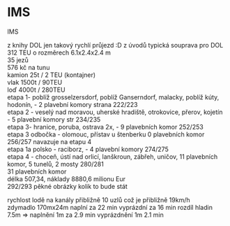 IMS
===

IMS

z knihy DOL jen takový rychlí průjezd :D
z úvodů typická souprava pro DOL 312 TEU o rozměrech 6.1x2.4x2.4 m        
35 jezů          
576 kč na tunu           
kamion 25t / 2 TEU (kontajner)            
vlak 1500t / 90TEU         
loď 4000t / 280TEU         
etapa 1- poblíž grosselzersdorf, poblíž Ganserndorf, malacky, poblíž kúty, hodonín,  - 2 plavební komory strana 222/223                          
etapa 2 - veselý nad moravou, uherské hradiště, otrokovice, přerov, kojetín - 5 plavební komory str 234/235                             
etapa 3- hranice, poruba, ostrava 2x, - 9 plavebních komor 252/253                                                           
etapa 3 odbočka - olomouc, přístav u štenberku 0 plavebních komor 256/257     navazuje na etapu 4                                             
etapa 1a polsko - raciborz, - 4 plavební komory 274/275                                                                        
etapa 4 - choceň, ústí nad orlicí, lanškroun, zábřeh, uničov, 11 plavebních komor, 5 tunelů, 2 mosty 280/281                      
31 plavebních komor                                                                                                     
délka 507,34, náklady 8880,6 milionu Eur                                                                                     
292/293 pěkné obrázky kolik to bude stát                                                                                       

rychlost lodě na kanály přibližně 10 uzlů což je přibližně 19km/h                                                                 
zdymadlo 170mx24m naplní za 22 min vyprázdní za 16 min  rozdíl hladin 7.5m => naplnění 1m za 2.9 min vyprázdnění 1m 2.1 min





